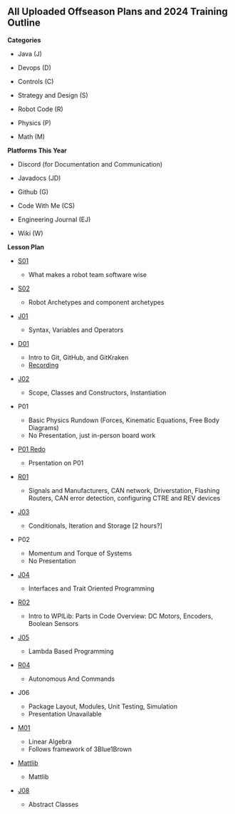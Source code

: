 ## All Uploaded Offseason Plans and 2024 Training Outline

**Categories**
- Java (J)

- Devops (D)

- Controls (C)

- Strategy and Design (S)

- Robot Code (R)

- Physics (P)

- Math (M)


**Platforms This Year**

- Discord (for Documentation and Communication)

- Javadocs (JD)

- Github (G)

- Code With Me (CS)

- Engineering Journal (EJ)

- Wiki (W)


**Lesson Plan**

- [S01](https://gamma.app/docs/lrmzbk3fni46l0d)
  - What makes a robot team software wise

- [S02](https://gamma.app/docs/S02-Robot-Components-fjf1yob7on1z2sn)
  - Robot Archetypes and component archetypes

- [J01](https://gamma.app/public/J01-Introduction-to-Java-Syntax-Variables-and-Functions-6627txy9wb3nhyp)
  - Syntax, Variables and Operators 

- [D01](https://gamma.app/docs/G01-Essentials-of-Git-GitHub-and-GitKraken-gbtpwkslrks5tpl?mode=present#card-xohitzimj56o5vj)
  - Intro to Git, GitHub, and GitKraken
  - [Recording](https://youtu.be/ZHwhqMtSwnU)

- [J02](https://gamma.app/public/J02-Object-Oriented-Scope-Classes-Objects-and-Constructors-1xx0o6jhp6phml7)
  - Scope, Classes and Constructors, Instantiation

- P01 
  - Basic Physics Rundown (Forces, Kinematic Equations, Free Body Diagrams)
  - No Presentation, just in-person board work

- [P01 Redo](https://gamma.app/public/P01--FRC-Physics-Intro-Motors-and-Control-Systems-Modelling-tcwza9wnq090lzz)
  - Prsentation on P01

- [R01](https://gamma.app/public/R01-Intro-to-FRC-Robotics-yk5wnevdjqx78n0)
  - Signals and Manufacturers, CAN network, Driverstation, Flashing Routers, CAN error detection, configuring CTRE and REV devices

- [J03](https://gamma.app/public/J03-Conditionals-Iterations-and-Storage-aq7tlm84kqdt22r)
  - Conditionals, Iteration and Storage [2 hours?]

- P02
  - Momentum and Torque of Systems
  - No Presentation

- [J04](https://gamma.app/public/J04-Java-Interfaces-8r4d5e9keht4vm4)
  - Interfaces and Trait Oriented Programming

- [R02](https://gamma.app/public/S02-Robot-Components-fjf1yob7on1z2sn)
  - Intro to WPILib: Parts in Code Overview: DC Motors, Encoders, Boolean Sensors

- [J05](https://gamma.app/public/J05-Lambda-Programming-8bc700wjn9wua94)
  - Lambda Based Programming

- [R04](https://gamma.app/docs/R04-Autonomous-and-Commands-o4lsh7v9ujdj5c8)
  - Autonomous And Commands

- J06
  - Package Layout, Modules, Unit Testing, Simulation
  - Presentation Unavailable

- [M01](https://gamma.app/docs/Intro-to-Linear-Algebra-epiaz7jv9yc1uvj)
  - Linear Algebra
  - Follows framework of 3Blue1Brown
- [Mattlib](https://gamma.app/public/Mattlib-k5uc6lwy2t9ne11)
  - Mattlib
- [J08](https://gamma.app/public/J08-Abstract-9gnml1gldmaqwtz)
  - Abstract Classes
